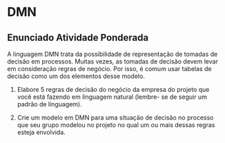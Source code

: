 # DMN

## Enunciado Atividade Ponderada

A linguagem DMN trata da possibilidade de representação de tomadas de decisão em processos. Muitas vezes, as tomadas de decisão devem levar em consideração regras de negócio. Por isso, é comum usar tabelas de decisão como um dos elementos desse modelo.

1. Elabore 5 regras de decisão do negócio da empresa do projeto que você está fazendo em linguagem natural (lembre- se de seguir um padrão de linguagem).

2. Crie um modelo em DMN para uma situação de decisão no processo que seu grupo modelou no projeto no qual um ou mais dessas regras esteja envolvida.
